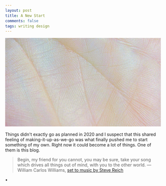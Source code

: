 ```yaml
---
layout: post
title: A New Start
comments: false
tags: writing design
---
```

![mano](https://raw.githubusercontent.com/kapazoglou/blog/master/images/_hero.jpg)

Things didn't exactly go as planned in 2020 and I suspect that this shared feeling of making-it-up-as-we-go was what finally pushed me to start something of my own. Right now it could become a lot of things. One of them is this blog.

> Begin, my friend for you cannot, you may be sure, take your song
> which drives all things out of mind, with you to the other world.
>—William Carlos Williams, [set to music by Steve Reich](https://youtu.be/ZPVexT6itPA?t=174)

•
